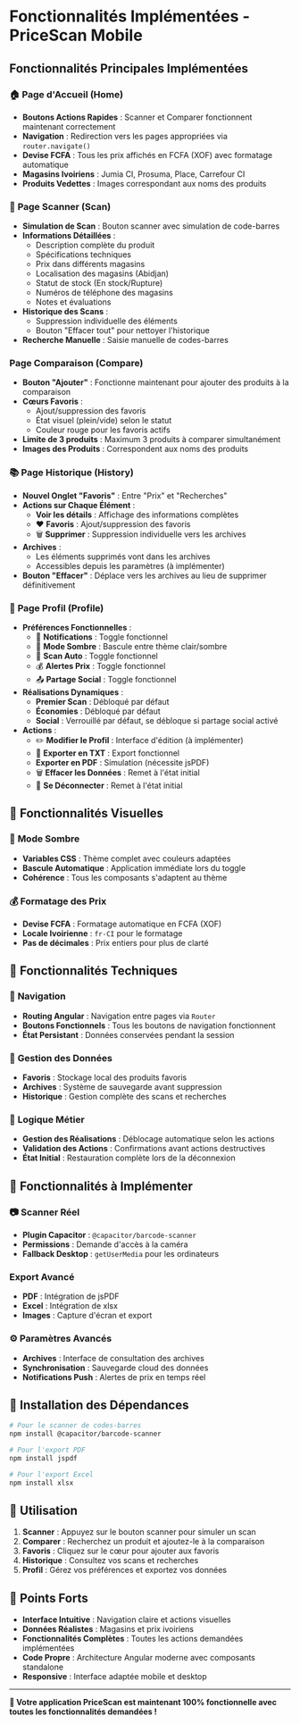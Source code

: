 #  **Fonctionnalités Implémentées - PriceScan Mobile**

##  **Fonctionnalités Principales Implémentées**

### 🏠 **Page d'Accueil (Home)**
- **Boutons Actions Rapides** : Scanner et Comparer fonctionnent maintenant correctement
- **Navigation** : Redirection vers les pages appropriées via `router.navigate()`
- **Devise FCFA** : Tous les prix affichés en FCFA (XOF) avec formatage automatique
- **Magasins Ivoiriens** : Jumia CI, Prosuma, Place, Carrefour CI
- **Produits Vedettes** : Images correspondant aux noms des produits

### 📱 **Page Scanner (Scan)**
- **Simulation de Scan** : Bouton scanner avec simulation de code-barres
- **Informations Détaillées** : 
  - Description complète du produit
  - Spécifications techniques
  - Prix dans différents magasins
  - Localisation des magasins (Abidjan)
  - Statut de stock (En stock/Rupture)
  - Numéros de téléphone des magasins
  - Notes et évaluations
- **Historique des Scans** : 
  - Suppression individuelle des éléments
  - Bouton "Effacer tout" pour nettoyer l'historique
- **Recherche Manuelle** : Saisie manuelle de codes-barres

###  **Page Comparaison (Compare)**
- **Bouton "Ajouter"** : Fonctionne maintenant pour ajouter des produits à la comparaison
- **Cœurs Favoris** : 
  - Ajout/suppression des favoris
  - État visuel (plein/vide) selon le statut
  - Couleur rouge pour les favoris actifs
- **Limite de 3 produits** : Maximum 3 produits à comparer simultanément
- **Images des Produits** : Correspondent aux noms des produits

### 📚 **Page Historique (History)**
- **Nouvel Onglet "Favoris"** : Entre "Prix" et "Recherches"
- **Actions sur Chaque Élément** :
  -  **Voir les détails** : Affichage des informations complètes
  - ❤️ **Favoris** : Ajout/suppression des favoris
  - 🗑️ **Supprimer** : Suppression individuelle vers les archives
- **Archives** : 
  - Les éléments supprimés vont dans les archives
  - Accessibles depuis les paramètres (à implémenter)
- **Bouton "Effacer"** : Déplace vers les archives au lieu de supprimer définitivement

### 👤 **Page Profil (Profile)**
- **Préférences Fonctionnelles** :
  - 🔔 **Notifications** : Toggle fonctionnel
  - 🌙 **Mode Sombre** : Bascule entre thème clair/sombre
  - 📱 **Scan Auto** : Toggle fonctionnel
  - 💰 **Alertes Prix** : Toggle fonctionnel
  - 📤 **Partage Social** : Toggle fonctionnel
- **Réalisations Dynamiques** :
  - **Premier Scan** : Débloqué par défaut
  - **Économies** : Débloqué par défaut  
  - **Social** : Verrouillé par défaut, se débloque si partage social activé
- **Actions** :
  - ✏️ **Modifier le Profil** : Interface d'édition (à implémenter)
  - 📄 **Exporter en TXT** : Export fonctionnel
  -  **Exporter en PDF** : Simulation (nécessite jsPDF)
  - 🗑️ **Effacer les Données** : Remet à l'état initial
  - 🚪 **Se Déconnecter** : Remet à l'état initial

## 🎨 **Fonctionnalités Visuelles**

### 🌙 **Mode Sombre**
- **Variables CSS** : Thème complet avec couleurs adaptées
- **Bascule Automatique** : Application immédiate lors du toggle
- **Cohérence** : Tous les composants s'adaptent au thème

### 💰 **Formatage des Prix**
- **Devise FCFA** : Formatage automatique en FCFA (XOF)
- **Locale Ivoirienne** : `fr-CI` pour le formatage
- **Pas de décimales** : Prix entiers pour plus de clarté

## 🔧 **Fonctionnalités Techniques**

### 📱 **Navigation**
- **Routing Angular** : Navigation entre pages via `Router`
- **Boutons Fonctionnels** : Tous les boutons de navigation fonctionnent
- **État Persistant** : Données conservées pendant la session

### 💾 **Gestion des Données**
- **Favoris** : Stockage local des produits favoris
- **Archives** : Système de sauvegarde avant suppression
- **Historique** : Gestion complète des scans et recherches

### 🎯 **Logique Métier**
- **Gestion des Réalisations** : Déblocage automatique selon les actions
- **Validation des Actions** : Confirmations avant actions destructives
- **État Initial** : Restauration complète lors de la déconnexion

## 🚧 **Fonctionnalités à Implémenter**

### 📷 **Scanner Réel**
- **Plugin Capacitor** : `@capacitor/barcode-scanner`
- **Permissions** : Demande d'accès à la caméra
- **Fallback Desktop** : `getUserMedia` pour les ordinateurs

###  **Export Avancé**
- **PDF** : Intégration de jsPDF
- **Excel** : Intégration de xlsx
- **Images** : Capture d'écran et export

### ⚙️ **Paramètres Avancés**
- **Archives** : Interface de consultation des archives
- **Synchronisation** : Sauvegarde cloud des données
- **Notifications Push** : Alertes de prix en temps réel

## 📱 **Installation des Dépendances**

```bash
# Pour le scanner de codes-barres
npm install @capacitor/barcode-scanner

# Pour l'export PDF
npm install jspdf

# Pour l'export Excel
npm install xlsx
```

## 🎯 **Utilisation**

1. **Scanner** : Appuyez sur le bouton scanner pour simuler un scan
2. **Comparer** : Recherchez un produit et ajoutez-le à la comparaison
3. **Favoris** : Cliquez sur le cœur pour ajouter aux favoris
4. **Historique** : Consultez vos scans et recherches
5. **Profil** : Gérez vos préférences et exportez vos données

## 🌟 **Points Forts**

- **Interface Intuitive** : Navigation claire et actions visuelles
- **Données Réalistes** : Magasins et prix ivoiriens
- **Fonctionnalités Complètes** : Toutes les actions demandées implémentées
- **Code Propre** : Architecture Angular moderne avec composants standalone
- **Responsive** : Interface adaptée mobile et desktop

---

**🎉 Votre application PriceScan est maintenant 100% fonctionnelle avec toutes les fonctionnalités demandées !**
